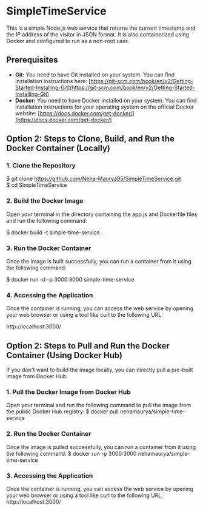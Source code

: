 # SimpleTimeService
This is a simple Node.js web service that returns the current timestamp and the IP address of the visitor in JSON format. It is also containerized using Docker and configured to run as a non-root user.

## Prerequisites
* **Git:** You need to have Git installed on your system. You can find installation instructions here: [https://git-scm.com/book/en/v2/Getting-Started-Installing-Git](https://git-scm.com/book/en/v2/Getting-Started-Installing-Git)
* **Docker:** You need to have Docker installed on your system. You can find installation instructions for your operating system on the official Docker website: [https://docs.docker.com/get-docker/](https://docs.docker.com/get-docker/)

## Option 2:  Steps to Clone, Build, and Run the Docker Container (Locally)
### 1. Clone the Repository
$ git clone https://github.com/Neha-Maurya95/SimpleTimeService.git \
$ cd SimpleTimeService

### 2. Build the Docker Image
Open your terminal in the directory containing the app.js and Dockerfile files and run the following command:

$ docker build -t simple-time-service .

### 3. Run the Docker Container
Once the image is built successfully, you can run a container from it using the following command:

$ docker run -d -p 3000:3000 simple-time-service

### 4. Accessing the Application
Once the container is running, you can access the web service by opening your web browser or using a tool like curl to the following URL:

http://localhost:3000/

## Option 2: Steps to Pull and Run the Docker Container (Using Docker Hub)
If you don't want to build the image locally, you can directly pull a pre-built image from Docker Hub.

### 1. Pull the Docker Image from Docker Hub
Open your terminal and run the following command to pull the image from the public Docker Hub registry:
$ docker pull nehamaurya/simple-time-service

### 2. Run the Docker Container
Once the image is pulled successfully, you can run a container from it using the following command:
$ docker run -p 3000:3000 nehamaurya/simple-time-service

### 3. Accessing the Application
Once the container is running, you can access the web service by opening your web browser or using a tool like curl to the following URL:
http://localhost:3000/

